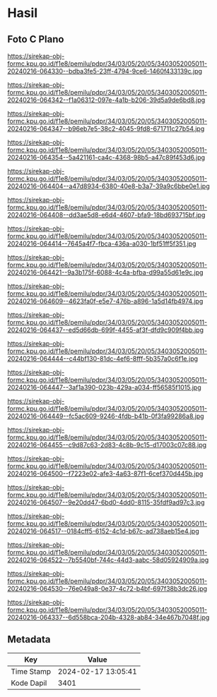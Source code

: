 # Hasil

## Foto C Plano

https://sirekap-obj-formc.kpu.go.id/f1e8/pemilu/pdpr/34/03/05/20/05/3403052005011-20240216-064330--bdba3fe5-23ff-4794-9ce6-1460f433139c.jpg

https://sirekap-obj-formc.kpu.go.id/f1e8/pemilu/pdpr/34/03/05/20/05/3403052005011-20240216-064342--f1a06312-097e-4a1b-b206-39d5a9de6bd8.jpg

https://sirekap-obj-formc.kpu.go.id/f1e8/pemilu/pdpr/34/03/05/20/05/3403052005011-20240216-064347--b96eb7e5-38c2-4045-9fd8-671711c27b54.jpg

https://sirekap-obj-formc.kpu.go.id/f1e8/pemilu/pdpr/34/03/05/20/05/3403052005011-20240216-064354--5a421161-ca4c-4368-98b5-a47c89f453d6.jpg

https://sirekap-obj-formc.kpu.go.id/f1e8/pemilu/pdpr/34/03/05/20/05/3403052005011-20240216-064404--a47d8934-6380-40e8-b3a7-39a9c6bbe0e1.jpg

https://sirekap-obj-formc.kpu.go.id/f1e8/pemilu/pdpr/34/03/05/20/05/3403052005011-20240216-064408--dd3ae5d8-e6d4-4607-bfa9-18bd693715bf.jpg

https://sirekap-obj-formc.kpu.go.id/f1e8/pemilu/pdpr/34/03/05/20/05/3403052005011-20240216-064414--7645a4f7-fbca-436a-a030-1bf51ff5f351.jpg

https://sirekap-obj-formc.kpu.go.id/f1e8/pemilu/pdpr/34/03/05/20/05/3403052005011-20240216-064421--9a3b175f-6088-4c4a-bfba-d99a55d61e9c.jpg

https://sirekap-obj-formc.kpu.go.id/f1e8/pemilu/pdpr/34/03/05/20/05/3403052005011-20240216-064609--4623fa0f-e5e7-476b-a896-1a5d14fb4974.jpg

https://sirekap-obj-formc.kpu.go.id/f1e8/pemilu/pdpr/34/03/05/20/05/3403052005011-20240216-064437--ed5d66db-699f-4455-af3f-dfd9c909f4bb.jpg

https://sirekap-obj-formc.kpu.go.id/f1e8/pemilu/pdpr/34/03/05/20/05/3403052005011-20240216-064444--c44bf130-81dc-4ef6-8fff-5b357a0c6f1e.jpg

https://sirekap-obj-formc.kpu.go.id/f1e8/pemilu/pdpr/34/03/05/20/05/3403052005011-20240216-064447--3af1a390-023b-429a-a034-ff56585f1015.jpg

https://sirekap-obj-formc.kpu.go.id/f1e8/pemilu/pdpr/34/03/05/20/05/3403052005011-20240216-064449--fc5ac609-9246-4fdb-b41b-0f3fa99286a8.jpg

https://sirekap-obj-formc.kpu.go.id/f1e8/pemilu/pdpr/34/03/05/20/05/3403052005011-20240216-064455--c9d87c63-2d83-4c8b-9c15-d17003c07c88.jpg

https://sirekap-obj-formc.kpu.go.id/f1e8/pemilu/pdpr/34/03/05/20/05/3403052005011-20240216-064500--f7223e02-afe3-4a63-87f1-6cef370d445b.jpg

https://sirekap-obj-formc.kpu.go.id/f1e8/pemilu/pdpr/34/03/05/20/05/3403052005011-20240216-064507--9e20dd47-6bd0-4dd0-8115-35fdf9ad97c3.jpg

https://sirekap-obj-formc.kpu.go.id/f1e8/pemilu/pdpr/34/03/05/20/05/3403052005011-20240216-064517--0184cff5-6152-4c1d-b67c-ad738aeb15e4.jpg

https://sirekap-obj-formc.kpu.go.id/f1e8/pemilu/pdpr/34/03/05/20/05/3403052005011-20240216-064522--7b5540bf-744c-44d3-aabc-58d05924909a.jpg

https://sirekap-obj-formc.kpu.go.id/f1e8/pemilu/pdpr/34/03/05/20/05/3403052005011-20240216-064530--76e049a8-0e37-4c72-b4bf-697f38b3dc26.jpg

https://sirekap-obj-formc.kpu.go.id/f1e8/pemilu/pdpr/34/03/05/20/05/3403052005011-20240216-064337--6d558bca-204b-4328-ab84-34e467b7048f.jpg


## Metadata

| Key        | Value               |
| ---------- | ------------------- |
| Time Stamp | 2024-02-17 13:05:41 |
| Kode Dapil | 3401                |




